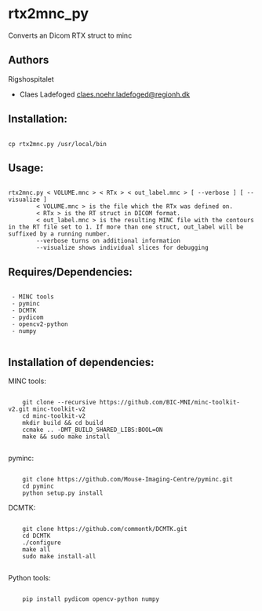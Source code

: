 # rtx2mnc_py
Converts an Dicom RTX struct to minc

## Authors
Rigshospitalet
  - Claes Ladefoged <claes.noehr.ladefoged@regionh.dk>

## Installation:
<pre><code>
cp rtx2mnc.py /usr/local/bin
</code></pre>

## Usage:
<pre><code>
rtx2mnc.py < VOLUME.mnc > < RTx > < out_label.mnc > [ --verbose ] [ --visualize ]
      	< VOLUME.mnc > is the file which the RTx was defined on.
      	< RTx > is the RT struct in DICOM format.
      	< out_label.mnc > is the resulting MINC file with the contours in the RT file set to 1. If more than one struct, out_label will be suffixed by a running number.
      	--verbose turns on additional information
      	--visualize shows individual slices for debugging
</code></pre>

## Requires/Dependencies:
<pre><code>
 - MINC tools
 - pyminc
 - DCMTK
 - pydicom
 - opencv2-python
 - numpy
 </code></pre>

 ## Installation of dependencies:
 MINC tools:
 <pre><code>
 	git clone --recursive https://github.com/BIC-MNI/minc-toolkit-v2.git minc-toolkit-v2
 	cd minc-toolkit-v2
  	mkdir build && cd build
  	ccmake .. -DMT_BUILD_SHARED_LIBS:BOOL=ON
  	make && sudo make install
 </code></pre>

 pyminc:
 <pre><code>
 	git clone https://github.com/Mouse-Imaging-Centre/pyminc.git
 	cd pyminc
 	python setup.py install
</code></pre>

DCMTK:
 <pre><code>
	git clone https://github.com/commontk/DCMTK.git
	cd DCMTK
	./configure
	make all
	sudo make install-all
 </code></pre>

 Python tools:
 <pre><code>
 	pip install pydicom opencv-python numpy
 </pre></code>